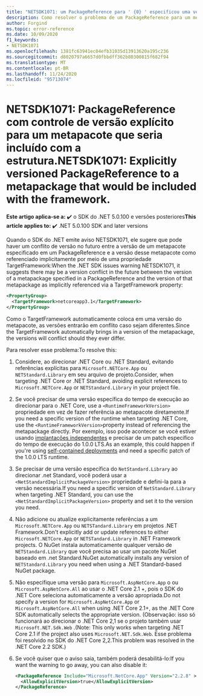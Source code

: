```yaml
---
title: "NETSDK1071: um PackageReference para ' {0} ' especificou uma versão de `{1}` ."
description: Como resolver o problema de um PackageReference para um metapacote incluído com a estrutura com uma versão.
author: Forgind
ms.topic: error-reference
ms.date: 10/09/2020
f1_keywords:
- NETSDK1071
ms.openlocfilehash: 1381fc63941ec04efb31035d13913620a195c236
ms.sourcegitcommit: d8020797a6657d0fbbdff362b80300815f682f94
ms.translationtype: MT
ms.contentlocale: pt-BR
ms.lasthandoff: 11/24/2020
ms.locfileid: "95713074"
---
```

# <a name="netsdk1071-explicitly-versioned-packagereference-to-a-metapackage-that-would-be-included-with-the-framework"></a><span data-ttu-id="3130d-103">NETSDK1071: PackageReference com controle de versão explícito para um metapacote que seria incluído com a estrutura.</span><span class="sxs-lookup"><span data-stu-id="3130d-103">NETSDK1071: Explicitly versioned PackageReference to a metapackage that would be included with the framework.</span></span>

<span data-ttu-id="3130d-104">**Este artigo aplica-se a:** ✔️ o SDK do .NET 5.0.100 e versões posteriores</span><span class="sxs-lookup"><span data-stu-id="3130d-104">**This article applies to:** ✔️ .NET 5.0.100 SDK and later versions</span></span>

<span data-ttu-id="3130d-105">Quando o SDK do .NET emite aviso NETSDK1071, ele sugere que pode haver um conflito de versão no futuro entre a versão de um metapacote especificado em um PackageReference e a versão desse metapacote como referenciado implicitamente por meio de uma propriedade TargetFramework:</span><span class="sxs-lookup"><span data-stu-id="3130d-105">When the .NET SDK issues warning NETSDK1071, it suggests there may be a version conflict in the future between the version of a metapackage specified in a PackageReference and the version of that metapackage as implicitly referenced via a TargetFramework property:</span></span>

```xml
<PropertyGroup>
  <TargetFramework>netcoreapp3.1</TargetFramework>
</PropertyGroup>
```

<span data-ttu-id="3130d-106">Como o TargetFramework automaticamente coloca em uma versão do metapacote, as versões entrarão em conflito caso sejam diferentes.</span><span class="sxs-lookup"><span data-stu-id="3130d-106">Since the TargetFramework automatically brings in a version of the metapackage, the versions will conflict should they ever differ.</span></span>

<span data-ttu-id="3130d-107">Para resolver esse problema:</span><span class="sxs-lookup"><span data-stu-id="3130d-107">To resolve this:</span></span>

1. <span data-ttu-id="3130d-108">Considere, ao direcionar .NET Core ou .NET Standard, evitando referências explícitas para `Microsoft.NETCore.App` ou `NETStandard.Library` em seu arquivo de projeto.</span><span class="sxs-lookup"><span data-stu-id="3130d-108">Consider, when targeting .NET Core or .NET Standard, avoiding explicit references to `Microsoft.NETCore.App` or `NETStandard.Library` in your project file.</span></span>
2. <span data-ttu-id="3130d-109">Se você precisar de uma versão específica do tempo de execução ao direcionar para o .NET Core, use a `<RuntimeFrameworkVersion>` propriedade em vez de fazer referência ao metapacote diretamente.</span><span class="sxs-lookup"><span data-stu-id="3130d-109">If you need a specific version of the runtime when targeting .NET Core, use the `<RuntimeFrameworkVersion>`property instead of referencing the metapackage directly.</span></span> <span data-ttu-id="3130d-110">Por exemplo, isso pode acontecer se você estiver usando [implantações independentes](../../deploying/index.md#publish-self-contained) e precisar de um patch específico do tempo de execução do 1.0.0 LTS.</span><span class="sxs-lookup"><span data-stu-id="3130d-110">As an example, this could happen if you're using [self-contained deployments](../../deploying/index.md#publish-self-contained) and need a specific patch of the 1.0.0 LTS runtime.</span></span>
3. <span data-ttu-id="3130d-111">Se precisar de uma versão específica do `NetStandard.Library` ao direcionar .net Standard, você poderá usar a `<NetStandardImplicitPackageVersion>` propriedade e defini-la para a versão necessária.</span><span class="sxs-lookup"><span data-stu-id="3130d-111">If you need a specific version of `NetStandard.Library` when targeting .NET Standard, you can use the `<NetStandardImplicitPackageVersion>` property and set it to the version you need.</span></span>
4. <span data-ttu-id="3130d-112">Não adicione ou atualize explicitamente referências a um `Microsoft.NETCore.App` ou `NETSTandard.Library` em projetos .NET Framework.</span><span class="sxs-lookup"><span data-stu-id="3130d-112">Don't explicitly add or update references to either `Microsoft.NETCore.App` or `NETSTandard.Library` in .NET Framework projects.</span></span> <span data-ttu-id="3130d-113">O NuGet instala automaticamente qualquer versão de `NETStandard.Library` que você precisa ao usar um pacote NuGet baseado em .net Standard.</span><span class="sxs-lookup"><span data-stu-id="3130d-113">NuGet automatically installs any version of `NETStandard.Library` you need when using a .NET Standard-based NuGet package.</span></span>
5. <span data-ttu-id="3130d-114">Não especifique uma versão para `Microsoft.AspNetCore.App` o ou `Microsoft.AspNetCore.All` ao usar o .NET Core 2.1 +, pois o SDK do .NET Core seleciona automaticamente a versão apropriada.</span><span class="sxs-lookup"><span data-stu-id="3130d-114">Do not specify a version for `Microsoft.AspNetCore.App` or `Microsoft.AspNetCore.All` when using .NET Core 2.1+, as the .NET Core SDK automatically selects the appropriate version.</span></span> <span data-ttu-id="3130d-115">(Observação: isso só funcionará ao direcionar o .NET Core 2,1 se o projeto também usar `Microsoft.NET.Sdk.Web` .</span><span class="sxs-lookup"><span data-stu-id="3130d-115">(Note: This only works when targeting .NET Core 2.1 if the project also uses `Microsoft.NET.Sdk.Web`.</span></span> <span data-ttu-id="3130d-116">Esse problema foi resolvido no SDK do .NET Core 2,2.</span><span class="sxs-lookup"><span data-stu-id="3130d-116">This problem was resolved in the .NET Core 2.2 SDK.)</span></span>
6. <span data-ttu-id="3130d-117">Se você quiser que o aviso saia, também poderá desabilitá-lo:</span><span class="sxs-lookup"><span data-stu-id="3130d-117">If you want the warning to go away, you can also disable it:</span></span>

   ```xml
   <PackageReference Include="Microsoft.NetCore.App" Version="2.2.8" >
     <AllowExplicitVersion>true</AllowExplicitVersion>
   </PackageReference>
   ```
